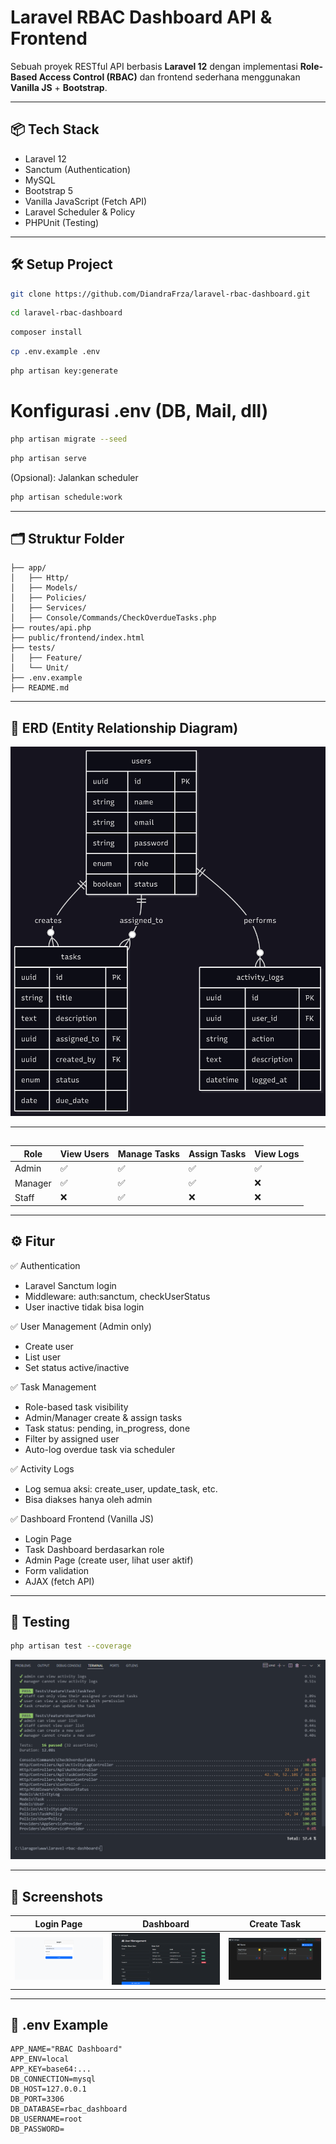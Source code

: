 # Laravel RBAC Dashboard API & Frontend

Sebuah proyek RESTful API berbasis **Laravel 12** dengan implementasi **Role-Based Access Control (RBAC)** dan frontend sederhana menggunakan **Vanilla JS** + **Bootstrap**.

---

## 📦 Tech Stack

- Laravel 12
- Sanctum (Authentication)
- MySQL
- Bootstrap 5
- Vanilla JavaScript (Fetch API)
- Laravel Scheduler & Policy
- PHPUnit (Testing)

---

## 🛠️ Setup Project

```bash
git clone https://github.com/DiandraFrza/laravel-rbac-dashboard.git
```
```bash
cd laravel-rbac-dashboard
```
```bash
composer install
```
```bash
cp .env.example .env
```
```bash
php artisan key:generate
```

# Konfigurasi .env (DB, Mail, dll)
```bash
php artisan migrate --seed
```
```bash
php artisan serve
```

(Opsional): Jalankan scheduler
```bash
php artisan schedule:work
```

---

## 🗂️ Struktur Folder
```text
├── app/
│   ├── Http/
│   ├── Models/
│   ├── Policies/
│   ├── Services/
│   ├── Console/Commands/CheckOverdueTasks.php
├── routes/api.php
├── public/frontend/index.html
├── tests/
│   ├── Feature/
│   └── Unit/
├── .env.example
├── README.md
```

---

## 🧠 ERD (Entity Relationship Diagram)

![](screenshots/erd-rbac.png)

---

## 

| Role    | View Users | Manage Tasks | Assign Tasks | View Logs |
| ------- | ---------- | ------------ | ------------ | --------- |
| Admin   | ✅          | ✅            | ✅            | ✅         |
| Manager | ✅          | ✅ | ✅  | ❌         |
| Staff   | ❌          | ✅    | ❌            | ❌         |

---

## ⚙️ Fitur

✅ Authentication
- Laravel Sanctum login
- Middleware: auth:sanctum, checkUserStatus
- User inactive tidak bisa login
 
✅ User Management (Admin only)
- Create user
- List user
- Set status active/inactive

✅ Task Management
- Role-based task visibility
- Admin/Manager create & assign tasks
- Task status: pending, in_progress, done
- Filter by assigned user
- Auto-log overdue task via scheduler

✅ Activity Logs
- Log semua aksi: create_user, update_task, etc.
- Bisa diakses hanya oleh admin

✅ Dashboard Frontend (Vanilla JS)
- Login Page
- Task Dashboard berdasarkan role
- Admin Page (create user, lihat user aktif)
- Form validation
- AJAX (fetch API)

--- 

## 🧪 Testing

```bash
php artisan test --coverage
```

![](screenshots/testing.png)

--- 
## 📸 Screenshots

| Login Page                 | Dashboard                      | Create Task                      |
| -------------------------- | ------------------------------ | -------------------------------- |
| ![](screenshots/login.png) | ![](screenshots/dashboard.png) | ![](screenshots/create_task.png) |

---

## 🧾 .env Example
```text
APP_NAME="RBAC Dashboard"
APP_ENV=local
APP_KEY=base64:...
DB_CONNECTION=mysql
DB_HOST=127.0.0.1
DB_PORT=3306
DB_DATABASE=rbac_dashboard
DB_USERNAME=root
DB_PASSWORD=
```

